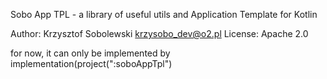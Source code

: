 Sobo App TPL - a library of useful utils and Application Template for Kotlin

Author: Krzysztof Sobolewski <krzysobo_dev@o2.pl>
License: Apache 2.0

for now, it can only be implemented by implementation(project(":soboAppTpl")


